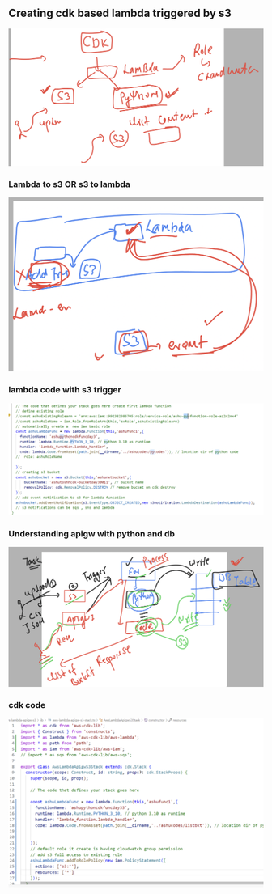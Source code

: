 ## Creating cdk based lambda triggered by s3 

<img src="demo1.png">


### Lambda to s3  OR s3 to lambda 

<img src="demo2.png">

### lambda code with s3 trigger

<img src="s3t.png">

### Understanding apigw with python and db 

<img src="apigw1.png">

### cdk code 

<img src="cdkc.png">

